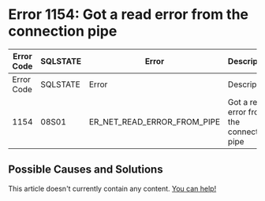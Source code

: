 
# Error 1154: Got a read error from the connection pipe


| Error Code | SQLSTATE | Error | Description |
| --- | --- | --- | --- |
| Error Code | SQLSTATE | Error | Description |
| 1154 | 08S01 | ER_NET_READ_ERROR_FROM_PIPE | Got a read error from the connection pipe |




## Possible Causes and Solutions


This article doesn't currently contain any content. [You can help!](/en/writing-and-editing-knowledge-base-articles/)

